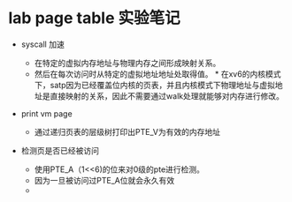 # lab page table 实验笔记
* syscall 加速
  * 在特定的虚拟内存地址与物理内存之间形成映射关系。
  * 然后在每次访问时从特定的虚拟地址地址处取得值。
        * 在xv6的内核模式下，satp因为已经覆盖位内核的页表，并且内核模式下物理地址与虚拟地址是直接映射的关系，因此不需要通过walk处理就能够对内存进行修改。

* print vm page
    * 通过递归页表的层级树打印出PTE_V为有效的内存地址

* 检测页是否已经被访问
    * 使用PTE_A（1<<6)的位来对0级的pte进行检测。
    * 因为一旦被访问过PTE_A位就会永久有效
    * 
